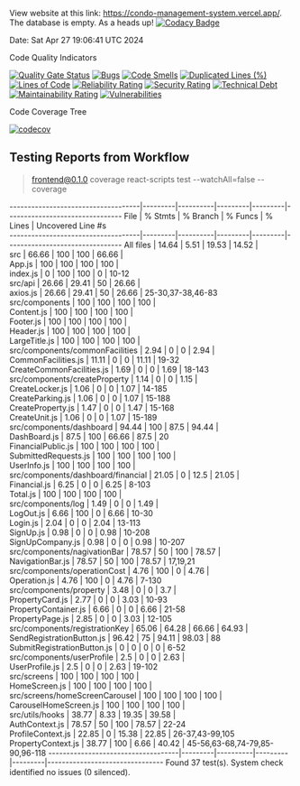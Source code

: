 
View website at this link: https://condo-management-system.vercel.app/. The database is empty. As a heads up!
[![Codacy Badge](https://app.codacy.com/project/badge/Grade/bb3c9af8236b4e89bc59c9172e2e41a3)](https://app.codacy.com/gh/JRB958/THE-390/dashboard?utm_source=gh&utm_medium=referral&utm_content=&utm_campaign=Badge_grade)

Date: Sat Apr 27 19:06:41 UTC 2024

Code Quality Indicators

[![Quality Gate Status](https://sonarcloud.io/api/project_badges/measure?project=NicholasWahome_THE-390&metric=alert_status)](https://sonarcloud.io/summary/new_code?id=NicholasWahome_THE-390)
[![Bugs](https://sonarcloud.io/api/project_badges/measure?project=NicholasWahome_THE-390&metric=bugs)](https://sonarcloud.io/summary/new_code?id=NicholasWahome_THE-390)
[![Code Smells](https://sonarcloud.io/api/project_badges/measure?project=NicholasWahome_THE-390&metric=code_smells)](https://sonarcloud.io/summary/new_code?id=NicholasWahome_THE-390)
[![Duplicated Lines (%)](https://sonarcloud.io/api/project_badges/measure?project=NicholasWahome_THE-390&metric=duplicated_lines_density)](https://sonarcloud.io/summary/new_code?id=NicholasWahome_THE-390)
[![Lines of Code](https://sonarcloud.io/api/project_badges/measure?project=NicholasWahome_THE-390&metric=ncloc)](https://sonarcloud.io/summary/new_code?id=NicholasWahome_THE-390)
[![Reliability Rating](https://sonarcloud.io/api/project_badges/measure?project=NicholasWahome_THE-390&metric=reliability_rating)](https://sonarcloud.io/summary/new_code?id=NicholasWahome_THE-390)
[![Security Rating](https://sonarcloud.io/api/project_badges/measure?project=NicholasWahome_THE-390&metric=security_rating)](https://sonarcloud.io/summary/new_code?id=NicholasWahome_THE-390)
[![Technical Debt](https://sonarcloud.io/api/project_badges/measure?project=NicholasWahome_THE-390&metric=sqale_index)](https://sonarcloud.io/summary/new_code?id=NicholasWahome_THE-390)
[![Maintainability Rating](https://sonarcloud.io/api/project_badges/measure?project=NicholasWahome_THE-390&metric=sqale_rating)](https://sonarcloud.io/summary/new_code?id=NicholasWahome_THE-390)
[![Vulnerabilities](https://sonarcloud.io/api/project_badges/measure?project=NicholasWahome_THE-390&metric=vulnerabilities)](https://sonarcloud.io/summary/new_code?id=NicholasWahome_THE-390)

Code Coverage Tree

[![codecov](https://codecov.io/gh/THE-390-Team/THE-390/graph/badge.svg?token=FW880JJXGB)](https://codecov.io/gh/THE-390-Team/THE-390)


## Testing Reports from Workflow


> frontend@0.1.0 coverage
> react-scripts test --watchAll=false --coverage

------------------------------------|---------|----------|---------|---------|--------------------------------
File                                | % Stmts | % Branch | % Funcs | % Lines | Uncovered Line #s              
------------------------------------|---------|----------|---------|---------|--------------------------------
All files                           |   14.64 |     5.51 |   19.53 |   14.52 |                                
 src                                |   66.66 |      100 |     100 |   66.66 |                                
  App.js                            |     100 |      100 |     100 |     100 |                                
  index.js                          |       0 |      100 |     100 |       0 | 10-12                          
 src/api                            |   26.66 |    29.41 |      50 |   26.66 |                                
  axios.js                          |   26.66 |    29.41 |      50 |   26.66 | 25-30,37-38,46-83              
 src/components                     |     100 |      100 |     100 |     100 |                                
  Content.js                        |     100 |      100 |     100 |     100 |                                
  Footer.js                         |     100 |      100 |     100 |     100 |                                
  Header.js                         |     100 |      100 |     100 |     100 |                                
  LargeTitle.js                     |     100 |      100 |     100 |     100 |                                
 src/components/commonFacilities    |    2.94 |        0 |       0 |    2.94 |                                
  CommonFacilities.js               |   11.11 |        0 |       0 |   11.11 | 19-32                          
  CreateCommonFacilities.js         |    1.69 |        0 |       0 |    1.69 | 18-143                         
 src/components/createProperty      |    1.14 |        0 |       0 |    1.15 |                                
  CreateLocker.js                   |    1.06 |        0 |       0 |    1.07 | 14-185                         
  CreateParking.js                  |    1.06 |        0 |       0 |    1.07 | 15-188                         
  CreateProperty.js                 |    1.47 |        0 |       0 |    1.47 | 15-168                         
  CreateUnit.js                     |    1.06 |        0 |       0 |    1.07 | 15-189                         
 src/components/dashboard           |   94.44 |      100 |    87.5 |   94.44 |                                
  DashBoard.js                      |    87.5 |      100 |   66.66 |    87.5 | 20                             
  FinancialPublic.js                |     100 |      100 |     100 |     100 |                                
  SubmittedRequests.js              |     100 |      100 |     100 |     100 |                                
  UserInfo.js                       |     100 |      100 |     100 |     100 |                                
 src/components/dashboard/financial |   21.05 |        0 |    12.5 |   21.05 |                                
  Financial.js                      |    6.25 |        0 |       0 |    6.25 | 8-103                          
  Total.js                          |     100 |      100 |     100 |     100 |                                
 src/components/log                 |    1.49 |        0 |       0 |    1.49 |                                
  LogOut.js                         |    6.66 |      100 |       0 |    6.66 | 10-30                          
  Login.js                          |    2.04 |        0 |       0 |    2.04 | 13-113                         
  SignUp.js                         |    0.98 |        0 |       0 |    0.98 | 10-208                         
  SignUpCompany.js                  |    0.98 |        0 |       0 |    0.98 | 10-207                         
 src/components/nagivationBar       |   78.57 |       50 |     100 |   78.57 |                                
  NavigationBar.js                  |   78.57 |       50 |     100 |   78.57 | 17,19,21                       
 src/components/operationCost       |    4.76 |      100 |       0 |    4.76 |                                
  Operation.js                      |    4.76 |      100 |       0 |    4.76 | 7-130                          
 src/components/property            |    3.48 |        0 |       0 |     3.7 |                                
  PropertyCard.js                   |    2.77 |        0 |       0 |    3.03 | 10-93                          
  PropertyContainer.js              |    6.66 |        0 |       0 |    6.66 | 21-58                          
  PropertyPage.js                   |    2.85 |        0 |       0 |    3.03 | 12-105                         
 src/components/registrationKey     |   65.06 |    64.28 |   66.66 |   64.93 |                                
  SendRegistrationButton.js         |   96.42 |       75 |   94.11 |   98.03 | 88                             
  SubmitRegistrationButton.js       |       0 |        0 |       0 |       0 | 6-52                           
 src/components/userProfile         |     2.5 |        0 |       0 |    2.63 |                                
  UserProfile.js                    |     2.5 |        0 |       0 |    2.63 | 19-102                         
 src/screens                        |     100 |      100 |     100 |     100 |                                
  HomeScreen.js                     |     100 |      100 |     100 |     100 |                                
 src/screens/homeScreenCarousel     |     100 |      100 |     100 |     100 |                                
  CarouselHomeScreen.js             |     100 |      100 |     100 |     100 |                                
 src/utils/hooks                    |   38.77 |     8.33 |   19.35 |   39.58 |                                
  AuthContext.js                    |   78.57 |       50 |     100 |   78.57 | 22-24                          
  ProfileContext.js                 |   22.85 |        0 |   15.38 |   22.85 | 26-37,43-99,105                
  PropertyContext.js                |   38.77 |      100 |    6.66 |   40.42 | 45-56,63-68,74-79,85-90,96-118 
------------------------------------|---------|----------|---------|---------|--------------------------------
Found 37 test(s).
System check identified no issues (0 silenced).
